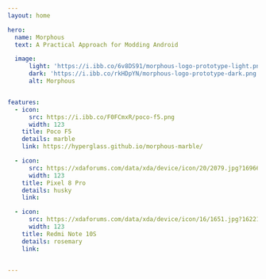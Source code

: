 ```yaml
---
layout: home

hero:
  name: Morphous
  text: A Practical Approach for Modding Android

  image:
      light: 'https://i.ibb.co/6v8DS91/morphous-logo-prototype-light.png'
      dark: 'https://i.ibb.co/rkHDpYN/morphous-logo-prototype-dark.png'
      alt: Morphous


features:
  - icon:
      src: https://i.ibb.co/F0FCmxR/poco-f5.png
      width: 123
    title: Poco F5
    details: marble
    link: https://hyperglass.github.io/morphous-marble/

  - icon:
      src: https://xdaforums.com/data/xda/device/icon/20/2079.jpg?1696672907
      width: 123
    title: Pixel 8 Pro
    details: husky
    link:

  - icon:
      src: https://xdaforums.com/data/xda/device/icon/16/1651.jpg?1622124707
      width: 123
    title: Redmi Note 10S
    details: rosemary
    link:


---
```


<style>
  div.item {
    width: auto !important;
  }
  div.item h2.title {
    font-size: 20px;
  }
</style>



